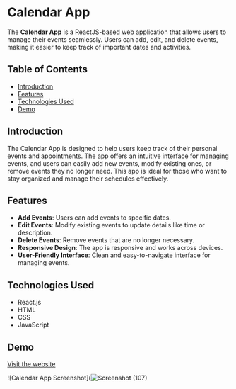 # Calendar App

The **Calendar App** is a ReactJS-based web application that allows users to manage their events seamlessly. Users can add, edit, and delete events, making it easier to keep track of important dates and activities.

## Table of Contents

- [Introduction](#introduction)
- [Features](#features)
- [Technologies Used](#technologies-used)
- [Demo](#demo)

## Introduction

The Calendar App is designed to help users keep track of their personal events and appointments. The app offers an intuitive interface for managing events, and users can easily add new events, modify existing ones, or remove events they no longer need. This app is ideal for those who want to stay organized and manage their schedules effectively.

## Features

- **Add Events**: Users can add events to specific dates.
- **Edit Events**: Modify existing events to update details like time or description.
- **Delete Events**: Remove events that are no longer necessary.
- **Responsive Design**: The app is responsive and works across devices.
- **User-Friendly Interface**: Clean and easy-to-navigate interface for managing events.

## Technologies Used

- React.js
- HTML
- CSS
- JavaScript

## Demo

[Visit the website](https://rajeev2004.github.io/Calendar/)

![Calendar App Screenshot](![Screenshot (107)](https://github.com/user-attachments/assets/bae055c8-abc9-433d-abea-da9d5f5fe33a)
